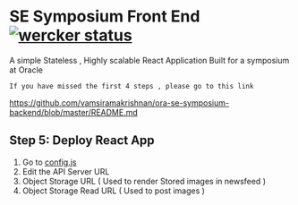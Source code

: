 # SE Symposium Front End [![wercker status](https://app.wercker.com/status/3e99b647f5968b9aacdd975baf350cb4/s/master "wercker status")](https://app.wercker.com/project/byKey/3e99b647f5968b9aacdd975baf350cb4)
A simple Stateless , Highly scalable React Application Built for a symposium at Oracle

```If you have missed the first 4 steps , please go to this link```

https://github.com/vamsiramakrishnan/ora-se-symposium-backend/blob/master/README.md

## Step 5: Deploy React App 
1. Go to [config.js](https://github.com/vamsiramakrishnan/ora-se-symposium-frontend/blob/master/src/config.js)
2. Edit the API Server URL 
3. Object Storage URL ( Used to render Stored images in newsfeed )
4. Object Storage Read URL ( Used to post images )


